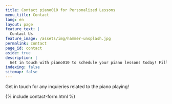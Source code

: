 ```yaml
---
title: Contact piano010 for Personalized Lessons
menu_title: Contact
lang: en
layout: page
feature_text: |
  Contact Us
feature_image: /assets/img/hammer-unsplash.jpg
permalink: contact
page_id: contact
aside: true
description: |
  Get in touch with piano010 to schedule your piano lessons today! Fill out our contact form for inquiries about classes, availability, and more. We look forward to helping you learn music!
indexing: false
sitemap: false
---
```


Get in touch for any inquieries related to the piano playing!

{% include contact-form.html %}
